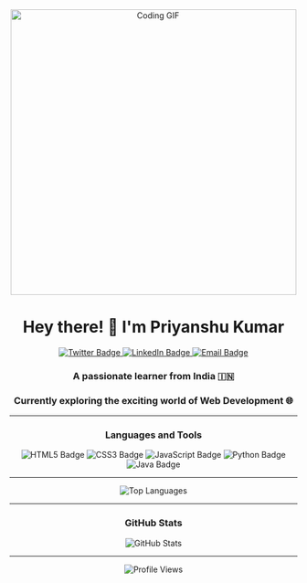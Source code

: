 <div align="center">
  <img src="https://i.imgur.com/bYwl2rr.gif" alt="Coding GIF" width="500" />
</div>

<h1 align="center">Hey there! 👋 I'm Priyanshu Kumar</h1>

<div align="center">
  <a href="https://twitter.com/priyanshu190479" target="_blank">
    <img src="https://img.shields.io/badge/-Twitter-1DA1F2?style=for-the-badge&logo=twitter&logoColor=white" alt="Twitter Badge" />
  </a>
  <a href="https://linkedin.com/in/priyanshutiwary" target="_blank">
    <img src="https://img.shields.io/badge/-LinkedIn-0A66C2?style=for-the-badge&logo=linkedin&logoColor=white" alt="LinkedIn Badge" />
  </a>
  <a href="mailto:priyanshutiwary711@gmail.com">
    <img src="https://img.shields.io/badge/-Email-EA4335?style=for-the-badge&logo=gmail&logoColor=white" alt="Email Badge" />
  </a>
</div>

<h3 align="center">A passionate learner from India 🇮🇳</h3>
<h3 align="center">Currently exploring the exciting world of Web Development 🌐</h3>

<hr />

<h3 align="center">Languages and Tools</h3>
<div align="center">
  <img src="https://img.shields.io/badge/HTML5-E34F26?style=for-the-badge&logo=html5&logoColor=white" alt="HTML5 Badge" />
  <img src="https://img.shields.io/badge/CSS3-1572B6?style=for-the-badge&logo=css3&logoColor=white" alt="CSS3 Badge" />
  <img src="https://img.shields.io/badge/JavaScript-F7DF1E?style=for-the-badge&logo=javascript&logoColor=black" alt="JavaScript Badge" />
  <img src="https://img.shields.io/badge/Python-3776AB?style=for-the-badge&logo=python&logoColor=white" alt="Python Badge" />
  <img src="https://img.shields.io/badge/Java-ED8B00?style=for-the-badge&logo=java&logoColor=white" alt="Java Badge" />
</div>

<hr />

<div align="center">
  <img src="https://github-readme-stats.vercel.app/api/top-langs/?username=priyanshutiwary&layout=compact&theme=dark&hide_border=true" alt="Top Languages" />
</div>

<hr />

<h3 align="center">GitHub Stats</h3>
<div align="center">
  <img src="https://github-readme-stats.vercel.app/api?username=priyanshutiwary&show_icons=true&theme=dark&hide_border=true" alt="GitHub Stats" />
</div>

<hr />

<div align="center">
  <img src="https://komarev.com/ghpvc/?username=priyanshutiwary&style=flat-square&color=blueviolet" alt="Profile Views" />
</div>
